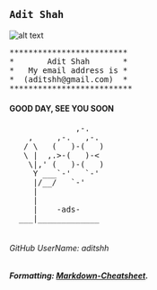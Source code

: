 ## `Adit Shah `

![alt text](https://lh3.googleusercontent.com/fRQqBiEMdqXLdWO91YvknBT_3fvkaK8Gdp0A-afwiy7FyfFeGYLHjsYTX--1VkZfgoxHT2S1tpchIzpogpai66YJSnFpg8KvU9Nnwdr2flhbxD5eG20fRETBgDeQptW4aKFrsAjkSbpgopDiaBYJBUUfUYkyw_2y_Fuhlhr7NB9iqZbcCxzdLQafrt3TNUKGqx8mSUPrXgO_bckpBfp3YXdUaxiKPyc9J63FVb8G9FQLInvXizAkMZ8gExQUsUgtSlxIch-CSEH_syFVLGgjX9P_ySJJW47UPoR_UCYpQKG74wA0D5kI2Mop5ATCBRRjKtWLIRg12lVT1LVpK7G_1f_RvVScnFyhYqogx0viAyexCDmsW6vLnaeV0Zi83M_gwaQqUJhaoGxCqTo_fSnjyR8MLcrTThAxS6TIKClOhX48t2DoIiFdYI2-pieE8sHadwdOggVBbGadKP74WOiaLLOeAe56inpP3VBIfllxgU0Cdy6l9Hc5uAG9wYhkODDrpQcvJ_fLc7O7QRPpsQD_nO4TgC1kijhjHLWiQVzGGsLtqX0W1NYkyLrgDJX37x7lF23eK-a5YJmrPryrgrQ1BEpJP1D5AFj75W1axqrAs-OmOUKC2VLH2iaIGYLiCjfDL-qgs0ZYEmQax71phL9Qof553creoWnR-SQTbVAkbf-w6Q4TJDBDznx_g_LzUZ2-c1M0-OxcX-AVRtQ0GgQ=w727-h969-no "tubing_august_2019")

<pre>
*************************
*       Adit Shah       *
*   My email address is *
*  (aditshh@gmail.com)  *
**************************
</pre> 
 
#### **GOOD DAY, SEE YOU SOON**
<pre>
              ,-. 
    ,     ,-.   ,-. 
   / \   (   )-(   ) 
   \ |  ,.>-(   )-< 
    \|,' (   )-(   ) 
     Y ___`-'   `-' 
     |/__/   `-' 
     | 
     | 
     |    -ads- 
  ___|_____________ 
  </pre>   
 
  
###### GitHub UserName: aditshh

##### Formatting: [Markdown-Cheatsheet].
[Markdown-Cheatsheet]: https://github.com/adam-p/markdown-here/wiki/Markdown-Cheatsheet
